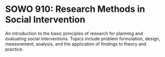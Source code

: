 # SOWO 910: Research Methods in Social Intervention

An introduction to the basic principles of research for planning and evaluating social interventions. Topics include problem formulation, design, measurement, analysis, and the application of findings to theory and practice.